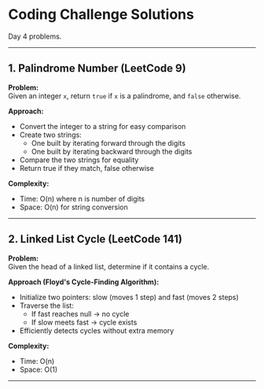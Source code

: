 # Coding Challenge Solutions

Day 4 problems.

---

## 1. Palindrome Number (LeetCode 9)

**Problem:**  
Given an integer `x`, return `true` if `x` is a palindrome, and `false` otherwise.

**Approach:**  
- Convert the integer to a string for easy comparison  
- Create two strings:  
  - One built by iterating forward through the digits  
  - One built by iterating backward through the digits  
- Compare the two strings for equality  
- Return true if they match, false otherwise  

**Complexity:**  
- Time: O(n) where n is number of digits  
- Space: O(n) for string conversion  

---

## 2. Linked List Cycle (LeetCode 141)

**Problem:**  
Given the head of a linked list, determine if it contains a cycle.

**Approach (Floyd's Cycle-Finding Algorithm):**  
- Initialize two pointers: slow (moves 1 step) and fast (moves 2 steps)  
- Traverse the list:  
  - If fast reaches null → no cycle  
  - If slow meets fast → cycle exists  
- Efficiently detects cycles without extra memory  

**Complexity:**  
- Time: O(n)  
- Space: O(1)  

---
